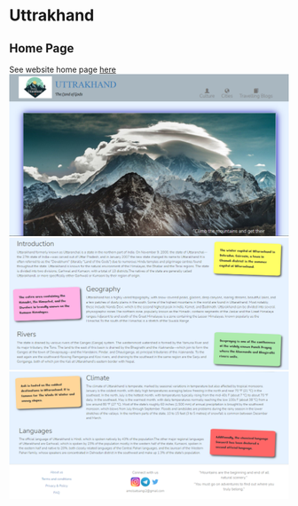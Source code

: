 # Uttrakhand
## Home Page
See website home page [here](http://kausani.me/Uttrakhand/index.html)<br>
<img src="m1.png">
<br>
<img src="m2.png">
<br>
<img src="m3.png">

